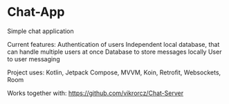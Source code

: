 # Chat-App
Simple chat application

Current features: 
Authentication of users
Independent local database, that can handle multiple users at once
Database to store messages locally
User to user messaging

Project uses: Kotlin, Jetpack Compose, MVVM, Koin, Retrofit, Websockets, Room

Works together with: https://github.com/vikrorcz/Chat-Server
